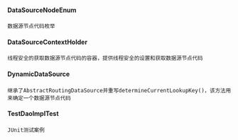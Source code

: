 #### DataSourceNodeEnum
    数据源节点代码枚举
#### DataSourceContextHolder
    线程安全的获取数据源节点代码的容器，提供线程安全的设置和获取数据源节点代码
#### DynamicDataSource
    继承了AbstractRoutingDataSource并重写determineCurrentLookupKey()，该方法用来确定一个数据源节点代码
#### TestDaoImplTest
    JUnit测试案例
